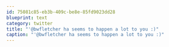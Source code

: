 ```yaml
---
id: 75081c85-eb3b-409c-be8e-85fd9023dd28
blueprint: text
category: twitter
title: "'@bwfletcher ha seems to happen a lot to you :)"
caption: "'@bwfletcher ha seems to happen a lot to you :)"
---
```

